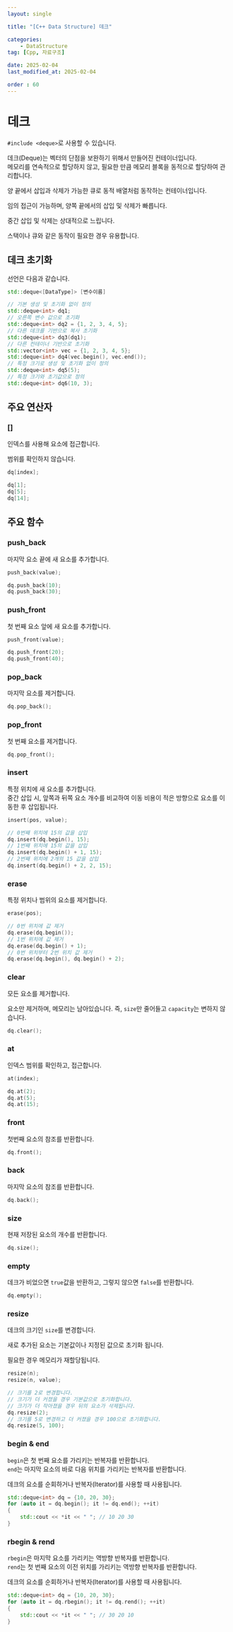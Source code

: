 ```yaml
---
layout: single

title: "[C++ Data Structure] 데크"

categories:
    - DataStructure
tag: [Cpp, 자료구조]

date: 2025-02-04
last_modified_at: 2025-02-04

order : 60
---
```


# 데크

`#include <deque>`로 사용할 수 있습니다.

데크(Deque)는 벡터의 단점을 보완하기 위해서 만들어진 컨테이너입니다.  
메모리를 연속적으로 할당하지 않고, 필요한 만큼 메모리 블록을 동적으로 할당하여 관리합니다.

양 끝에서 삽입과 삭제가 가능한 큐로 동적 배열처럼 동작하는 컨테이너입니다.

임의 접근이 가능하며, 양쪽 끝에서의 삽입 및 삭제가 빠릅니다.

중간 삽입 및 삭제는 상대적으로 느립니다.

스택이나 큐와 같은 동작이 필요한 경우 유용합니다.

## 데크 초기화

선언은 다음과 같습니다.

```cpp
std::deque<[DataType]> [변수이름]
```

```cpp
// 기본 생성 및 초기화 없이 정의
std::deque<int> dq1;
// 오른쪽 변수 값으로 초기화
std::deque<int> dq2 = {1, 2, 3, 4, 5};
// 다른 데크를 기반으로 복사 초기화
std::deque<int> dq3(dq1);
// 다른 컨테이너 기반으로 초기화
std::vector<int> vec = {1, 2, 3, 4, 5};
std::deque<int> dq4(vec.begin(), vec.end());
// 특정 크기로 생성 및 초기화 없이 정의
std::deque<int> dq5(5);
// 특정 크기와 초기값으로 정의
std::deque<int> dq6(10, 3);
```

## 주요 연산자

### []

인덱스를 사용해 요소에 접근합니다.

범위를 확인하지 않습니다.

```cpp
dq[index];
```

```cpp
dq[1];
dq[5];
dq[14];
```

## 주요 함수

### push_back

마지막 요소 끝에 새 요소를 추가합니다.

```cpp
push_back(value);
```

```cpp
dq.push_back(10);
dq.push_back(30);
```

### push_front

첫 번째 요소 앞에 새 요소를 추가합니다.

```cpp
push_front(value);
```

```cpp
dq.push_front(20);
dq.push_front(40);
```

### pop_back

마지막 요소를 제거합니다.

```cpp
dq.pop_back();
```

### pop_front

첫 번째 요소를 제거합니다.

```cpp
dq.pop_front();
```

### insert

특정 위치에 새 요소를 추가합니다.  
중간 삽입 시, 앞쪽과 뒤쪽 요소 개수를 비교하여 이동 비용이 적은 방향으로 요소를 이동한 후 삽입됩니다.

```cpp
insert(pos, value);
```

```cpp
// 0번째 위치에 15의 값을 삽입
dq.insert(dq.begin(), 15);
// 1번째 위치에 15의 값을 삽입
dq.insert(dq.begin() + 1, 15);
// 2번째 위치에 2개의 15 값을 삽입
dq.insert(dq.begin() + 2, 2, 15);
```

### erase

특정 위치나 범위의 요소를 제거합니다.

```cpp
erase(pos);
```

```cpp
// 0번 위치에 값 제거
dq.erase(dq.begin());
// 1번 위치에 값 제거
dq.erase(dq.begin() + 1);
// 0번 위치부터 2번 위치 값 제거
dq.erase(dq.begin(), dq.begin() + 2);
```

### clear

모든 요소를 제거합니다.

요소만 제거하며, 메모리는 남아있습니다.
즉, `size`만 줄어들고 `capacity`는 변하지 않습니다.

```cpp
dq.clear();
```

### at

인덱스 범위를 확인하고, 접근합니다.

```cpp
at(index);

dq.at(2);
dq.at(5);
dq.at(15);
```

### front

첫번째 요소의 참조를 반환합니다.

```cpp
dq.front();
```

### back

마지막 요소의 참조를 반환합니다.

```cpp
dq.back();
```

### size

현재 저장된 요소의 개수를 반환합니다.

```cpp
dq.size();
```

### empty

데크가 비었으면 `true`값을 반환하고, 그렇지 않으면 `false`를 반환합니다.

```cpp
dq.empty();
```

### resize

데크의 크기인 `size`를 변경합니다.

새로 추가된 요소는 기본값이나 지정된 값으로 초기화 됩니다.

필요한 경우 메모리가 재할당됩니다.

```cpp
resize(n);
resize(n, value);
```

```cpp
// 크기를 2로 변경합니다.
// 크기가 더 커졌을 경우 기본값으로 초기화합니다.
// 크기가 더 작아졌을 경우 뒤의 요소가 삭제됩니다.
dq.resize(2);
// 크기를 5로 변경하고 더 커졌을 경우 100으로 초기화합니다.
dq.resize(5, 100);
```

### begin & end

`begin`은 첫 번째 요소를 가리키는 반복자를 반환합니다.  
`end`는 마지막 요소의 바로 다음 위치를 가리키는 반복자를 반환합니다.  

데크의 요소를 순회하거나 반복자(Iterator)를 사용할 때 사용됩니다.

```cpp
std::deque<int> dq = {10, 20, 30};
for (auto it = dq.begin(); it != dq.end(); ++it)
{
    std::cout << *it << " "; // 10 20 30
}
```

### rbegin & rend

`rbegin`은 마지막 요소를 가리키는 역방향 반복자를 반환합니다.  
`rend`는 첫 번째 요소의 이전 위치를 가리키는 역방향 반복자를 반환합니다.  

데크의 요소를 순회하거나 반복자(Iterator)를 사용할 때 사용됩니다.

```cpp
std::deque<int> dq = {10, 20, 30};
for (auto it = dq.rbegin(); it != dq.rend(); ++it)
{
    std::cout << *it << " "; // 30 20 10
}
```